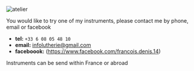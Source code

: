 ![atelier](https://lutherie.github.io/dossier-photos-Github/images-site/ateliergerome.png)

You would like to try one of my instruments, please contact me by phone, email or facebook

- __tel:__ `+33 6 08 05 48 10`
- __email:__ [infolutherie@gmail.com](mailto:infolutherie@gmail.com)
- __faceboook:__ (https://www.facebook.com/francois.denis.14)

Instruments can be send within France or abroad
